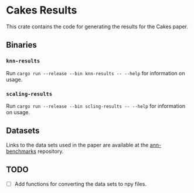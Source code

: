 # Cakes Results

This crate contains the code for generating the results for the Cakes paper.

## Binaries

### `knn-results`

Run `cargo run --release --bin knn-results -- --help` for information on usage.

### `scaling-results`

Run `cargo run --release --bin scling-results -- --help` for information on usage.

## Datasets

Links to the data sets used in the paper are available at the [ann-benchmarks](https://github.com/erikbern/ann-benchmarks#data-sets) repository.

## TODO

- [ ] Add functions for converting the data sets to npy files.
